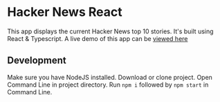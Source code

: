 # Hacker News React

This app displays the current Hacker News top 10 stories. It's built using React & Typescript. A live demo of this app can be [viewed here](https://roozgh.github.io/hackernews-react/)

## Development

Make sure you have NodeJS installed. Download or clone project. Open Command Line in project directory. Run `npm i` followed by `npm start` in Command Line.
